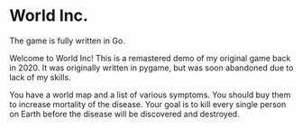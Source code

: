 # World Inc.
The game is fully written in Go.

Welcome to World Inc! This is a remastered demo of my original game back in 2020. It was originally written in pygame, but was soon abandoned due to lack of my skills.

You have a world map and a list of various symptoms. You should buy them to increase mortality of the disease. Your goal is to kill every single person on Earth before the disease will be discovered and destroyed.